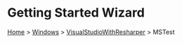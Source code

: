 # Getting Started Wizard

[Home](/docs/wiz/readme.md) > [Windows](pickide_Windows.md) > [VisualStudioWithResharper](picktest_Windows_VisualStudioWithResharper.md) > MSTest
